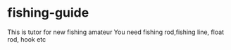 # fishing-guide
This is tutor for new fishing amateur
You need fishing rod,fishing line, float rod, hook etc
